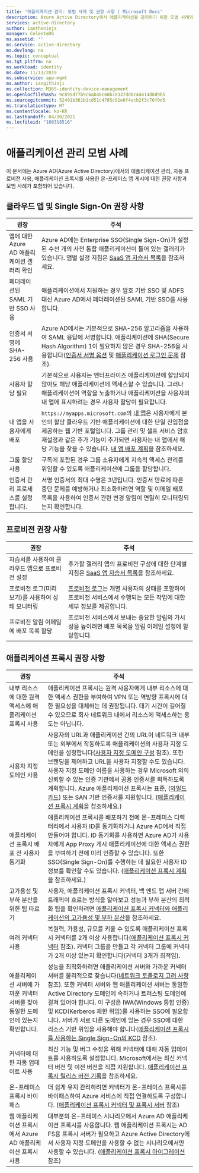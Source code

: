 ```yaml
---
title: '애플리케이션 관리: 모범 사례 및 권장 사항 | Microsoft Docs'
description: Azure Active Directory에서 애플리케이션을 관리하기 위한 모범 사례와 권장 사항을 알아봅니다. 애플리케이션 프록시를 사용하여 온-프레미스 앱을 자동으로 프로비전 및 게시하는 방법을 알아봅니다.
services: active-directory
author: iantheninja
manager: CelesteDG
ms.assetid: ''
ms.service: active-directory
ms.devlang: na
ms.topic: conceptual
ms.tgt_pltfrm: na
ms.workload: identity
ms.date: 11/13/2019
ms.subservice: app-mgmt
ms.author: iangithinji
ms.collection: M365-identity-device-management
ms.openlocfilehash: 9c895d77b9c6ab48c60b7a337dd8c44414d8d9b5
ms.sourcegitcommit: 52491b361b1cd51c4785c91e6f4acb2f3c76f0d5
ms.translationtype: HT
ms.contentlocale: ko-KR
ms.lasthandoff: 04/30/2021
ms.locfileid: "108318516"
---
```

# <a name="application-management-best-practices"></a>애플리케이션 관리 모범 사례

이 문서에는 Azure AD(Azure Active Directory)에서의 애플리케이션 관리, 자동 프로비전 사용, 애플리케이션 프록시를 사용한 온-프레미스 앱 게시에 대한 권장 사항과 모범 사례가 포함되어 있습니다.

## <a name="cloud-app-and-single-sign-on-recommendations"></a>클라우드 앱 및 Single Sign-On 권장 사항
| 권장 | 주석 |
| --- | --- |
| 앱에 대한 Azure AD 애플리케이션 갤러리 확인  | Azure AD에는 Enterprise SSO(Single Sign-On)가 설정된 수천 개의 사전 통합 애플리케이션이 들어 있는 갤러리가 있습니다. 앱별 설정 지침은 [SaaS 앱 자습서 목록](../saas-apps/tutorial-list.md)을 참조하세요.  | 
| 페더레이션된 SAML 기반 SSO 사용  | 애플리케이션에서 지원하는 경우 암호 기반 SSO 및 ADFS 대신 Azure AD에서 페더레이션된 SAML 기반 SSO를 사용합니다.  | 
| 인증서 서명에 SHA-256 사용  | Azure AD에서는 기본적으로 SHA-256 알고리즘을 사용하여 SAML 응답에 서명합니다. 애플리케이션에 SHA(Secure Hash Algorithm) 1이 필요하지 않은 경우 SHA-256을 사용합니다([인증서 서명 옵션](certificate-signing-options.md) 및 [애플리케이션 로그인 문제](application-sign-in-problem-application-error.md) 참조).  | 
| 사용자 할당 필요  | 기본적으로 사용자는 엔터프라이즈 애플리케이션에 할당되지 않아도 해당 애플리케이션에 액세스할 수 있습니다. 그러나 애플리케이션이 역할을 노출하거나 애플리케이션을 사용자의 내 앱에 표시하려는 경우 사용자 할당이 필요합니다.  | 
| 내 앱을 사용자에게 배포 | `https://myapps.microsoft.com`의 [내 앱](end-user-experiences.md)은 사용자에게 본인의 할당 클라우드 기반 애플리케이션에 대한 단일 진입점을 제공하는 웹 기반 포털입니다. 그룹 관리 및 셀프 서비스 암호 재설정과 같은 추가 기능이 추가되면 사용자는 내 앱에서 해당 기능을 찾을 수 있습니다. [내 앱 배포 계획](my-apps-deployment-plan.md)을 참조하세요.
| 그룹 할당 사용  | 구독에 포함된 경우 그룹 소유자에게 지속적 액세스 관리를 위임할 수 있도록 애플리케이션에 그룹을 할당합니다.  | 
| 인증서 관리 프로세스를 설정합니다. | 서명 인증서의 최대 수명은 3년입니다. 인증서 만료에 따른 중단 문제를 예방하거나 최소화하려면 역할 및 이메일 배포 목록을 사용하여 인증서 관련 변경 알림이 면밀히 모니터링되는지 확인합니다. |

## <a name="provisioning-recommendations"></a>프로비전 권장 사항
| 권장 | 주석 |
| --- | --- |
| 자습서를 사용하여 클라우드 앱으로 프로비전 설정 | 추가할 갤러리 앱의 프로비전 구성에 대한 단계별 지침은 [SaaS 앱 자습서 목록](../saas-apps/tutorial-list.md)을 참조하세요. |
| 프로비전 로그(미리 보기)를 사용하여 상태 모니터링 | [프로비전 로그](../reports-monitoring/concept-provisioning-logs.md?context=azure/active-directory/manage-apps/context/manage-apps-context)는 개별 사용자의 상태를 포함하여 프로비전 서비스에서 수행되는 모든 작업에 대한 세부 정보를 제공합니다. |
| 프로비전 알림 이메일에 배포 목록 할당 | 프로비전 서비스에서 보내는 중요한 알림의 가시성을 높이려면 배포 목록을 알림 이메일 설정에 할당합니다. |


## <a name="application-proxy-recommendations"></a>애플리케이션 프록시 권장 사항
| 권장 | 주석 |
| --- | --- |
| 내부 리소스에 대한 원격 액세스에 애플리케이션 프록시 사용 | 애플리케이션 프록시는 원격 사용자에게 내부 리소스에 대한 액세스 권한을 부여하여 VPN 또는 역방향 프록시에 대한 필요성을 대체하는 데 권장됩니다. 대기 시간이 길어질 수 있으므로 회사 네트워크 내에서 리소스에 액세스하는 용도는 아닙니다.
| 사용자 지정 도메인 사용 | 사용자의 URL과 애플리케이션 간의 URL이 네트워크 내부 또는 외부에서 작동하도록 애플리케이션의 사용자 지정 도메인을 설정합니다([사용자 지정 도메인 구성](../app-proxy/application-proxy-configure-custom-domain.md) 참조). 또한 브랜딩을 제어하고 URL을 사용자 지정할 수도 있습니다.  사용자 지정 도메인 이름을 사용하는 경우 Microsoft 외의 신뢰할 수 있는 인증 기관에서 공용 인증서를 획득하도록 계획합니다. Azure 애플리케이션 프록시는 표준, ([와일드카드](../app-proxy/application-proxy-wildcard.md)) 또는 SAN 기반 인증서를 지원합니다. ([애플리케이션 프록시 계획](../app-proxy/application-proxy-deployment-plan.md)을 참조하세요.) |
| 애플리케이션 프록시 배포 전 사용자 동기화 | 애플리케이션 프록시를 배포하기 전에 온-프레미스 디렉터리에서 사용자 ID를 동기화하거나 Azure AD에서 직접 만들어야 합니다. ID 동기화를 사용하면 Azure AD가 사용자에게 App Proxy 게시 애플리케이션에 대한 액세스 권한을 부여하기 전에 미리 인증할 수 있습니다. 또한 SSO(Single Sign-On)를 수행하는 데 필요한 사용자 ID 정보를 확인할 수도 있습니다. ([애플리케이션 프록시 계획](../app-proxy/application-proxy-deployment-plan.md)을 참조하세요.) |
| 고가용성 및 부하 분산을 위한 팁 따르기 | 사용자, 애플리케이션 프록시 커넥터, 백 엔드 앱 서버 간에 트래픽이 흐르는 방식을 알아보고 성능과 부하 분산의 최적화 팁을 확인하려면 [애플리케이션 프록시 커넥터와 애플리케이션의 고가용성 및 부하 분산](../app-proxy/application-proxy-high-availability-load-balancing.md)을 참조하세요. |
| 여러 커넥터 사용 | 복원력, 가용성, 규모를 키울 수 있도록 애플리케이션 프록시 커넥터를 2개 이상 사용합니다([애플리케이션 프록시 커넥터](../app-proxy/application-proxy-connectors.md) 참조). 커넥터 그룹을 만들고 각 커넥터 그룹에 커넥터가 2개 이상 있는지 확인합니다(커넥터 3개가 최적임). |
| 애플리케이션 서버에 가까운 커넥터 서버를 찾아 동일한 도메인에 있는지 확인합니다. | 성능을 최적화하려면 애플리케이션 서버와 가까운 커넥터 서버를 물리적으로 찾습니다([네트워크 토폴로지 고려 사항](../app-proxy/application-proxy-network-topology.md) 참조). 또한 커넥터 서버와 웹 애플리케이션 서버는 동일한 Active Directory 도메인에 속하거나 트러스팅 도메인에 걸쳐 있어야 합니다. 이 구성은 IWA(Windows 통합 인증) 및 KCD(Kerberos 제한 위임)를 사용하는 SSO에 필요합니다. 서버가 서로 다른 도메인에 있는 경우 SSO에 대한 리소스 기반 위임을 사용해야 합니다([애플리케이션 프록시를 사용하는 Single Sign-On의 KCD](../app-proxy/application-proxy-configure-single-sign-on-with-kcd.md) 참조). |
| 커넥터에 대한 자동 업데이트 사용 | 최신 기능 및 버그 수정을 위해 커넥터에 대해 자동 업데이트를 사용하도록 설정합니다. Microsoft에서는 최신 커넥터 버전 및 이전 버전을 직접 지원합니다. [애플리케이션 프록시 릴리스 버전 기록](../app-proxy/application-proxy-release-version-history.md)을 참조하세요. |
| 온-프레미스 프록시 바이패스 | 더 쉽게 유지 관리하려면 커넥터가 온-프레미스 프록시를 바이패스하여 Azure 서비스에 직접 연결하도록 구성합니다. ([애플리케이션 프록시 커넥터 및 프록시 서버](../app-proxy/application-proxy-configure-connectors-with-proxy-servers.md) 참조) |
| 웹 애플리케이션 프록시에서 Azure AD 애플리케이션 프록시 사용 | 대부분의 온-프레미스 시나리오에서 Azure AD 애플리케이션 프록시를 사용합니다. 웹 애플리케이션 프록시는 AD FS용 프록시 서버가 필요하고 Azure Active Directory에서 사용자 지정 도메인을 사용할 수 없는 시나리오에서만 사용할 수 있습니다. ([애플리케이션 프록시 마이그레이션](../app-proxy/application-proxy-migration.md) 참조) |